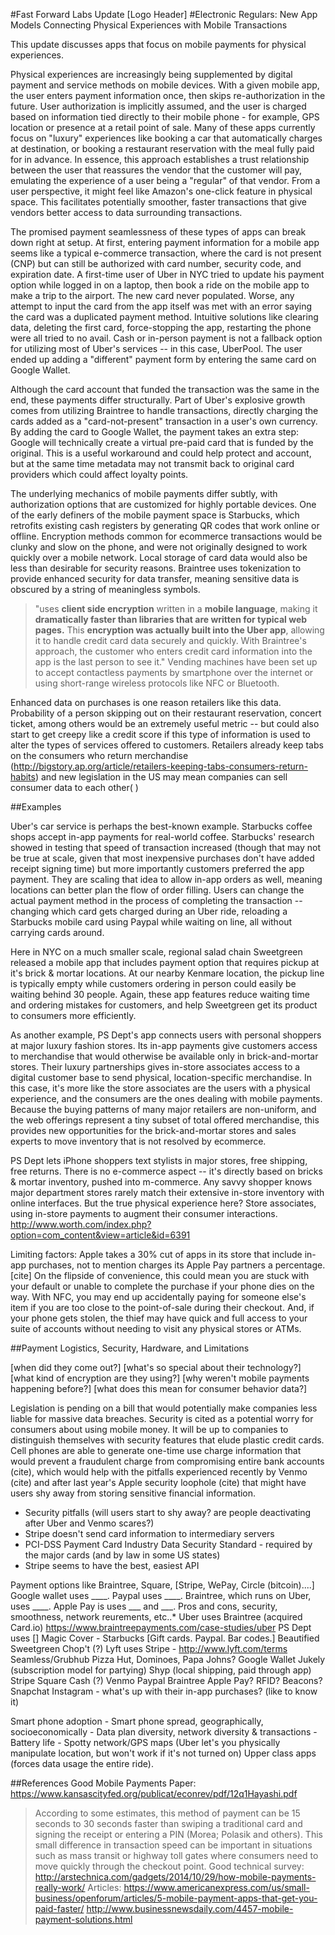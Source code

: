 #Fast Forward Labs Update [Logo Header]
#Electronic Regulars: New App Models Connecting Physical Experiences with Mobile Transactions

This update discusses apps that focus on mobile payments for physical experiences.

Physical experiences are increasingly being supplemented by digital payment and service methods on mobile devices. With a given mobile app, the user enters payment information once, then skips re-authorization in the future. User authorization is implicitly assumed, and the user is charged based on information tied directly to their mobile phone - for example, GPS location or presence at a retail point of sale.  Many of these apps currently focus on "luxury" experiences like booking a car that automatically charges at destination, or booking a restaurant reservation with the meal fully paid for in advance. In essence, this approach establishes a trust relationship between the user that reassures the vendor that the customer will pay, emulating the experience of a user being a "regular" of that vendor. From a user perspective, it might feel like Amazon's one-click feature in physical space. This facilitates potentially smoother, faster transactions that give vendors better access to data surrounding transactions. 

The promised payment seamlessness of these types of apps can break down right at setup. At first, entering payment information for a mobile app seems like a typical e-commerce transaction, where the card is not present (CNP) but can still be authorized with card number, security code, and expiration date. A first-time user of Uber in NYC tried to update his payment option while logged in on a laptop, then book a ride on the mobile app to make a trip to the airport. The new card never populated. Worse, any attempt to input the card from the app itself was met with an error saying the card was a duplicated payment method. Intuitive solutions like clearing data, deleting the first card, force-stopping the app, restarting the phone were all tried to no avail. Cash or in-person payment is not a fallback option for utilizing most of Uber's services -- in this case, UberPool. The user ended up adding a "different" payment form by entering the same card on Google Wallet. 

Although the card account that funded the transaction was the same in the end, these payments differ structurally. Part of Uber's explosive growth comes from utilizing Braintree to handle transactions, directly charging the cards added as a "card-not-present" transaction in a user's own currency. By adding the card to Google Wallet, the payment takes an extra step: Google will technically create a virtual pre-paid card that is funded by the original. This is a useful workaround and could help protect and account, but at the same time metadata may not transmit back to original card providers which could affect loyalty points.

The underlying mechanics of mobile payments differ subtly, with authorization options that are customized for highly portable devices. One of the early definers of the mobile payment space is Starbucks, which retrofits existing cash registers by generating QR codes that work online or offline.  Encryption methods common for ecommerce transactions would be clunky and slow on the phone, and were not originally designed to work quickly over a mobile network. Local storage of card data would also be less than desirable for security reasons. Braintree uses tokenization to provide enhanced security for data transfer, meaning sensitive data is obscured by a string of meaningless symbols. 
> "uses __client side encryption__ written in a __mobile language__, making it __dramatically faster than libraries that are written for typical web pages.__ This __encryption was actually built into the Uber app__, allowing it to handle credit card data securely and quickly. With Braintree's approach, the customer who enters credit card information into the app is the last person to see it."
Vending machines have been set up to accept contactless payments by smartphone over the internet or using short-range wireless protocols like NFC or Bluetooth.

Enhanced data on purchases is one reason retailers like this data. Probability of a person skipping out on their restaurant reservation, concert ticket, among others would be an extremely useful metric -- but could also start to get creepy like a credit score if this type of information is used to alter the types of services offered to customers. Retailers already keep tabs on the consumers who return merchandise (http://bigstory.ap.org/article/retailers-keeping-tabs-consumers-return-habits) and new legislation in the US may mean companies can sell consumer data to each other( )

##Examples

Uber's car service is perhaps the best-known example.  Starbucks coffee shops accept in-app payments for real-world coffee.  Starbucks' research showed in testing that speed of transaction increased (though that may not be true at scale, given that most inexpensive purchases don't have added receipt signing time) but more importantly customers preferred the app payment. They are scaling that idea to allow in-app orders as well, meaning locations can better plan the flow of order filling. Users can change the actual payment method in the process of completing the transaction -- changing which card gets charged during an Uber ride, reloading a Starbucks mobile card using Paypal while waiting on line, all without carrying cards around. 

Here in NYC on a much smaller scale, regional salad chain Sweetgreen released a mobile app that includes payment option that requires pickup at it's brick & mortar locations. At our nearby Kenmare location, the pickup line is typically empty while customers ordering in person could easily be waiting behind 30 people.  Again, these app features reduce waiting time and ordering mistakes for customers, and help Sweetgreen get its product to consumers more efficiently. 

As another example, PS Dept's app connects users with personal shoppers at major luxury fashion stores.  Its in-app payments give customers access to merchandise that would otherwise be available only in brick-and-mortar stores. Their luxury partnerships gives in-store associates access to a digital customer base to send physical, location-specific merchandise. In this case, it's more like the store associates are the users with a physical experience, and the consumers are the ones dealing with mobile payments. Because the buying patterns of many major retailers are non-uniform, and the web offerings represent a tiny subset of total offered merchandise,  this provides new opportunities for the brick-and-mortar stores and sales experts to move inventory that is not resolved by ecommerce. 

PS Dept lets iPhone shoppers text stylists in major stores, free shipping, free returns. There is no e-commerce aspect -- it's directly based on bricks & mortar inventory, pushed into m-commerce. Any savvy shopper knows major department stores rarely match their extensive in-store inventory with online interfaces. But the true physical experience here? Store associates, using in-store payments to augment their consumer interactions. 
http://www.worth.com/index.php?option=com_content&view=article&id=6391

Limiting factors: Apple takes a 30% cut of apps in its store that include in-app purchases, not to mention charges its Apple Pay partners a percentage. [cite] On the flipside of convenience, this could mean you are stuck with your default or unable to complete the purchase if your phone dies on the way. With NFC, you may end up accidentally paying for someone else's item if you are too close to the point-of-sale during their checkout. And, if your phone gets stolen, the thief may have quick and full access to your suite of accounts without needing to visit any physical stores or ATMs. 

##Payment Logistics, Security, Hardware, and Limitations

[when did they come out?]
[what's so special about their technology?]
[what kind of encryption are they using?]
[why weren't mobile payments happening before?]
[what does this mean for consumer behavior data?]

Legislation is pending on a bill that would potentially make companies less liable for massive data breaches. Security is cited as a potential worry for consumers about using mobile money. It will be up to companies to distinguish themselves with security features that elude plastic credit cards. Cell phones are able to generate one-time use charge information that would prevent a fraudulent charge from compromising entire bank accounts (cite), which would help with the pitfalls experienced recently by Venmo (cite) and after last year's Apple security loophole (cite) that might have users shy away from storing sensitive financial information. 

* Security pitfalls (will users start to shy away? are people deactivating after Uber and Venmo scares?) 
* Stripe doesn't send card information to intermediary servers
* PCI-DSS Payment Card Industry Data Security Standard - required by the major cards (and by law in some US states)
* Stripe seems to have the best, easiest API

Payment options like 
Braintree, 
Square, 
[Stripe, WePay, Circle (bitcoin)....]
Google wallet uses ____.
Paypal uses ____.
Braintree, which runs on Uber, uses ____.
Apple Pay is uses ___ and ___.
Pros and cons, security, smoothness, network reurements, etc..*
Uber uses Braintree (acquired Card.io) https://www.braintreepayments.com/case-studies/uber
PS Dept uses []
Magic 
Cover - 
Starbucks [Gift cards. Paypal. Bar codes.]
Beautified
Sweetgreen
Chop't (?)
Lyft uses Stripe - http://www.lyft.com/terms
Seamless/Grubhub
Pizza Hut, Dominoes, Papa Johns?
Google Wallet
Jukely (subscription model for partying)
Shyp (local shipping, paid through app)
Stripe
Square Cash (?) 
Venmo
Paypal 
Braintree
Apple Pay? RFID? Beacons?
Snapchat
Instagram - what's up with their in-app purchases? (like to know it)

Smart phone adoption - 
Smart phone spread, geographically, socioeconomically -
Data plan diversity, network diversity & transactions - 
Battery life - 
Spotty network/GPS maps (Uber let's you physically manipulate location, but won't work if it's not turned on)
Upper class apps (forces data usage the entire ride). 

##References 
Good Mobile Payments Paper:
https://www.kansascityfed.org/publicat/econrev/pdf/12q1Hayashi.pdf
>According to some estimates, this
method of payment can be 15 seconds to 30 seconds faster than swiping
a traditional card and signing the receipt or entering a PIN (Morea;
Polasik and others). This small difference in transaction speed can be
important in situations such as mass transit or highway toll gates where
consumers need to move quickly through the checkout point.
Good technical survey:
http://arstechnica.com/gadgets/2014/10/29/how-mobile-payments-really-work/
Articles:
https://www.americanexpress.com/us/small-business/openforum/articles/5-mobile-payment-apps-that-get-you-paid-faster/
http://www.businessnewsdaily.com/4457-mobile-payment-solutions.html

